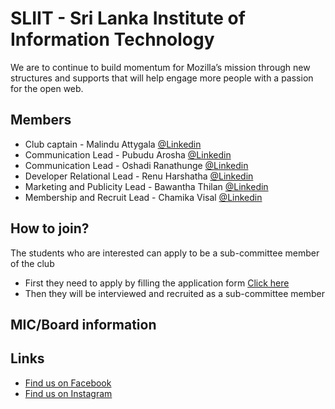 
# SLIIT - Sri Lanka Institute of Information Technology

We are to continue to build momentum for Mozilla’s mission through new structures and supports that will help engage more people with a passion for the open web.

## Members

* Club captain - Malindu Attygala [@Linkedin](https://www.linkedin.com/in/malindu-attygala-b98b34182/)  
* Communication Lead - Pubudu Arosha [@Linkedin](https://www.linkedin.com/in/pubuduarosha/)  
* Communication Lead - Oshadi Ranathunge [@Linkedin](https://www.linkedin.com/in/oshadi-ranathunge-23055b174/) 
* Developer Relational Lead - Renu Harshatha [@Linkedin](https://www.linkedin.com/in/renu-harshatha/)  
* Marketing and Publicity Lead - Bawantha Thilan [@Linkedin](https://www.linkedin.com/in/bawanthathilan/) 
* Membership and Recruit Lead - Chamika Visal [@Linkedin](https://www.linkedin.com/in/chamika-perera-294074194/)

## How to join?
The students who are interested can apply to be a sub-committee member of the club

- First they need to apply by filling the application form [Click here](https://forms.gle/zCSZPvHB8WzGqvKS6)
- Then they will be interviewed and recruited as a sub-committee member

## MIC/Board information


## Links
- [Find us on Facebook](https://www.facebook.com/sliitmcc)
- [Find us on Instagram](https://www.instagram.com/mozillacampusclubsliit/)
